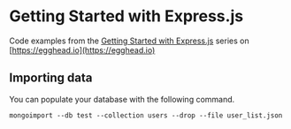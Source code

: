 # Getting Started with Express.js

Code examples from the [Getting Started with Express.js](https://egghead.io/series/getting-started-with-express-js) series on [https://egghead.io](https://egghead.io)

## Importing data

You can populate your database with the following command.

`mongoimport --db test --collection users --drop --file user_list.json`
